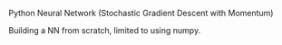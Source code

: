 Python Neural Network (Stochastic Gradient Descent with Momentum)

Building a NN from scratch, limited to using numpy.
